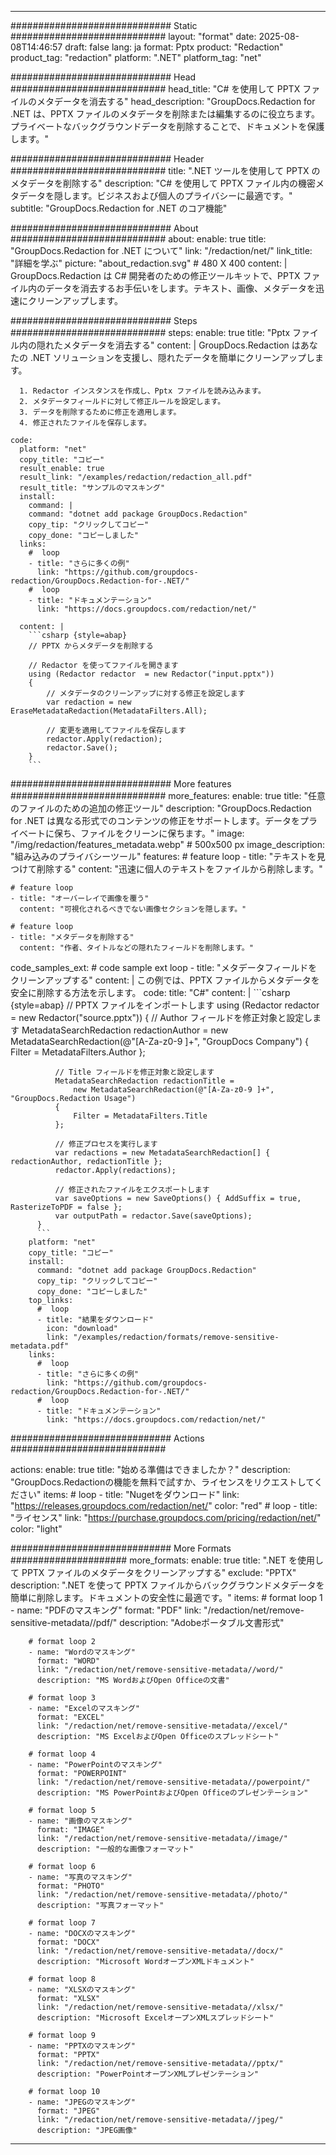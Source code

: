 
---
############################# Static ############################
layout: "format"
date:  2025-08-08T14:46:57
draft: false
lang: ja
format: Pptx
product: "Redaction"
product_tag: "redaction"
platform: ".NET"
platform_tag: "net"

############################# Head ############################
head_title: "C# を使用して PPTX ファイルのメタデータを消去する"
head_description: "GroupDocs.Redaction for .NET は、PPTX ファイルのメタデータを削除または編集するのに役立ちます。プライベートなバックグラウンドデータを削除することで、ドキュメントを保護します。"

############################# Header ############################
title: ".NET ツールを使用して PPTX のメタデータを削除する" 
description: "C# を使用して PPTX ファイル内の機密メタデータを隠します。ビジネスおよび個人のプライバシーに最適です。"
subtitle: "GroupDocs.Redaction for .NET のコア機能" 

############################# About ############################
about:
    enable: true
    title: "GroupDocs.Redaction for .NET について"
    link: "/redaction/net/"
    link_title: "詳細を学ぶ"
    picture: "about_redaction.svg" # 480 X 400
    content: |
       GroupDocs.Redaction は C# 開発者のための修正ツールキットで、PPTX ファイル内のデータを消去するお手伝いをします。テキスト、画像、メタデータを迅速にクリーンアップします。

############################# Steps ############################
steps:
    enable: true
    title: "Pptx ファイル内の隠れたメタデータを消去する"
    content: |
      GroupDocs.Redaction はあなたの .NET ソリューションを支援し、隠れたデータを簡単にクリーンアップします。
      
      1. Redactor インスタンスを作成し、Pptx ファイルを読み込みます。
      2. メタデータフィールドに対して修正ルールを設定します。
      3. データを削除するために修正を適用します。
      4. 修正されたファイルを保存します。
   
    code:
      platform: "net"
      copy_title: "コピー"
      result_enable: true
      result_link: "/examples/redaction/redaction_all.pdf"
      result_title: "サンプルのマスキング"
      install:
        command: |
        command: "dotnet add package GroupDocs.Redaction"
        copy_tip: "クリックしてコピー"
        copy_done: "コピーしました"
      links:
        #  loop
        - title: "さらに多くの例"
          link: "https://github.com/groupdocs-redaction/GroupDocs.Redaction-for-.NET/"
        #  loop
        - title: "ドキュメンテーション"
          link: "https://docs.groupdocs.com/redaction/net/"
          
      content: |
        ```csharp {style=abap}
        // PPTX からメタデータを削除する

        // Redactor を使ってファイルを開きます
        using (Redactor redactor  = new Redactor("input.pptx"))
        {
            // メタデータのクリーンアップに対する修正を設定します
            var redaction = new EraseMetadataRedaction(MetadataFilters.All);
            
            // 変更を適用してファイルを保存します
            redactor.Apply(redaction);
            redactor.Save();
        }
        ```            


############################# More features ############################
more_features:
  enable: true
  title: "任意のファイルのための追加の修正ツール"
  description: "GroupDocs.Redaction for .NET は異なる形式でのコンテンツの修正をサポートします。データをプライベートに保ち、ファイルをクリーンに保ちます。"
  image: "/img/redaction/features_metadata.webp" # 500x500 px
  image_description: "組み込みのプライバシーツール"
  features:
    # feature loop
    - title: "テキストを見つけて削除する"
      content: "迅速に個人のテキストをファイルから削除します。"

    # feature loop
    - title: "オーバーレイで画像を覆う"
      content: "可視化されるべきでない画像セクションを隠します。"

    # feature loop
    - title: "メタデータを削除する"
      content: "作者、タイトルなどの隠れたフィールドを削除します。"
      
  code_samples_ext:
    # code sample ext loop
    - title: "メタデータフィールドをクリーンアップする"
      content: |
        この例では、PPTX ファイルからメタデータを安全に削除する方法を示します。
      code:
        title: "C#"
        content: |
          ```csharp {style=abap}
          //  PPTX ファイルをインポートします
          using (Redactor redactor  = new Redactor("source.pptx"))
          {
              // Author フィールドを修正対象と設定します
              MetadataSearchRedaction redactionAuthor = 
                  new MetadataSearchRedaction(@"[A-Za-z0-9 ]+", "GroupDocs Company")
              {
                  Filter = MetadataFilters.Author
              };

              // Title フィールドを修正対象と設定します
              MetadataSearchRedaction redactionTitle = 
                  new MetadataSearchRedaction(@"[A-Za-z0-9 ]+", "GroupDocs.Redaction Usage")
              {
                  Filter = MetadataFilters.Title
              };

              // 修正プロセスを実行します
              var redactions = new MetadataSearchRedaction[] { redactionAuthor, redactionTitle };
              redactor.Apply(redactions);

              // 修正されたファイルをエクスポートします
              var saveOptions = new SaveOptions() { AddSuffix = true, RasterizeToPDF = false };
              var outputPath = redactor.Save(saveOptions);
          }
          ```
        platform: "net"
        copy_title: "コピー"
        install:
          command: "dotnet add package GroupDocs.Redaction"
          copy_tip: "クリックしてコピー"
          copy_done: "コピーしました"
        top_links:
          #  loop
          - title: "結果をダウンロード"
            icon: "download"
            link: "/examples/redaction/formats/remove-sensitive-metadata.pdf"
        links:
          #  loop
          - title: "さらに多くの例"
            link: "https://github.com/groupdocs-redaction/GroupDocs.Redaction-for-.NET/"
          #  loop
          - title: "ドキュメンテーション"
            link: "https://docs.groupdocs.com/redaction/net/"


############################# Actions ############################

actions:
  enable: true
  title: "始める準備はできましたか？"
  description: "GroupDocs.Redactionの機能を無料で試すか、ライセンスをリクエストしてください"
  items:
    #  loop
    - title: "Nugetをダウンロード"
      link: "https://releases.groupdocs.com/redaction/net/"
      color: "red"
        #  loop
    - title: "ライセンス"
      link: "https://purchase.groupdocs.com/pricing/redaction/net/"
      color: "light"


############################# More Formats #####################
more_formats:
    enable: true
    title: ".NET を使用して PPTX ファイルのメタデータをクリーンアップする"
    exclude: "PPTX"
    description: ".NET を使って PPTX ファイルからバックグラウンドメタデータを簡単に削除します。ドキュメントの安全性に最適です。"
    items: 
        # format loop 1
        - name: "PDFのマスキング"
          format: "PDF"
          link: "/redaction/net/remove-sensitive-metadata//pdf/"
          description: "Adobeポータブル文書形式"

        # format loop 2
        - name: "Wordのマスキング"
          format: "WORD"
          link: "/redaction/net/remove-sensitive-metadata//word/"
          description: "MS WordおよびOpen Officeの文書"
          
        # format loop 3
        - name: "Excelのマスキング"
          format: "EXCEL"
          link: "/redaction/net/remove-sensitive-metadata//excel/"
          description: "MS ExcelおよびOpen Officeのスプレッドシート"

        # format loop 4
        - name: "PowerPointのマスキング"
          format: "POWERPOINT"
          link: "/redaction/net/remove-sensitive-metadata//powerpoint/"
          description: "MS PowerPointおよびOpen Officeのプレゼンテーション"

        # format loop 5
        - name: "画像のマスキング"
          format: "IMAGE"
          link: "/redaction/net/remove-sensitive-metadata//image/"
          description: "一般的な画像フォーマット"

        # format loop 6
        - name: "写真のマスキング"
          format: "PHOTO"
          link: "/redaction/net/remove-sensitive-metadata//photo/"
          description: "写真フォーマット"

        # format loop 7
        - name: "DOCXのマスキング"
          format: "DOCX"
          link: "/redaction/net/remove-sensitive-metadata//docx/"
          description: "Microsoft WordオープンXMLドキュメント"
          
        # format loop 8
        - name: "XLSXのマスキング"
          format: "XLSX"
          link: "/redaction/net/remove-sensitive-metadata//xlsx/"
          description: "Microsoft ExcelオープンXMLスプレッドシート"
          
        # format loop 9
        - name: "PPTXのマスキング"
          format: "PPTX"
          link: "/redaction/net/remove-sensitive-metadata//pptx/"
          description: "PowerPointオープンXMLプレゼンテーション"

        # format loop 10
        - name: "JPEGのマスキング"
          format: "JPEG"
          link: "/redaction/net/remove-sensitive-metadata//jpeg/"
          description: "JPEG画像"


---